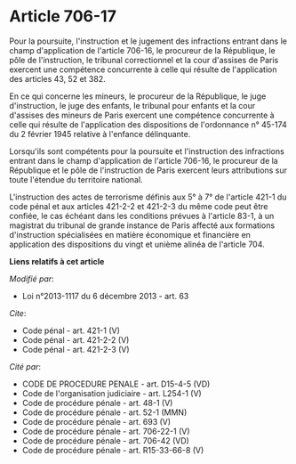 # Article 706-17

Pour la poursuite, l'instruction et le jugement des infractions entrant dans le champ d'application de l'article 706-16, le
procureur de la République, le pôle de l'instruction, le tribunal correctionnel et la cour d'assises de Paris exercent une
compétence concurrente à celle qui résulte de l'application des articles 43, 52 et 382. 

En ce qui concerne les mineurs, le procureur de la République, le juge d'instruction, le juge des enfants, le tribunal pour
enfants et la cour d'assises des mineurs de Paris exercent une compétence concurrente à celle qui résulte de l'application
des dispositions de l'ordonnance n° 45-174 du 2 février 1945 relative à l'enfance délinquante. 

Lorsqu'ils sont compétents pour la poursuite et l'instruction des infractions entrant dans le champ d'application de
l'article 706-16, le procureur de la République et le pôle de l'instruction de Paris exercent leurs attributions sur toute
l'étendue du territoire national. 

L'instruction des actes de terrorisme définis aux 5° à 7° de l'article 421-1 du code pénal et aux articles 421-2-2 et 421-2-3
du même code peut être confiée, le cas échéant dans les conditions prévues à l'article 83-1, à un magistrat du tribunal de
grande instance de Paris affecté aux formations d'instruction spécialisées en matière économique et financière en application
des dispositions du vingt et unième alinéa de l'article 704.

**Liens relatifs à cet article**

_Modifié par_:

  - Loi n°2013-1117 du 6 décembre 2013 - art. 63

_Cite_:

  - Code pénal - art. 421-1 (V)
  - Code pénal - art. 421-2-2 (V)
  - Code pénal - art. 421-2-3 (V)

_Cité par_:

  - CODE DE PROCEDURE PENALE - art. D15-4-5 (VD)
  - Code de l'organisation judiciaire - art. L254-1 (V)
  - Code de procédure pénale - art. 48-1 (V)
  - Code de procédure pénale - art. 52-1 (MMN)
  - Code de procédure pénale - art. 693 (V)
  - Code de procédure pénale - art. 706-22-1 (V)
  - Code de procédure pénale - art. 706-42 (VD)
  - Code de procédure pénale - art. R15-33-66-8 (V)
